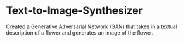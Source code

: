 # Text-to-Image-Synthesizer
Created a Generative Adversarial Network (GAN) that takes in a textual description of a flower and generates an image of the flower.
